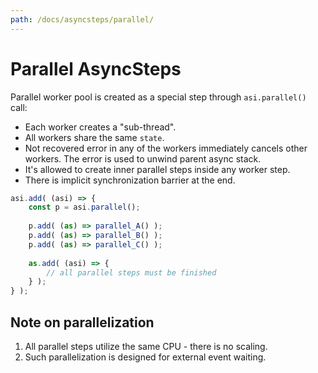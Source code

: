 ```yaml
---
path: /docs/asyncsteps/parallel/
---
```


# Parallel AsyncSteps

Parallel worker pool is created as a special step through `asi.parallel()` call:

* Each worker creates a "sub-thread".
* All workers share the same `state`.
* Not recovered error in any of the workers immediately cancels other workers.
    The error is used to unwind parent async stack.
* It's allowed to create inner parallel steps inside any worker step.
* There is implicit synchronization barrier at the end.


```javascript
asi.add( (asi) => {
    const p = asi.parallel();
    
    p.add( (as) => parallel_A() );
    p.add( (as) => parallel_B() );
    p.add( (as) => parallel_C() );
    
    as.add( (asi) => {
        // all parallel steps must be finished
    } );
} );
```

## Note on parallelization

1. All parallel steps utilize the same CPU - there is no scaling.
2. Such parallelization is designed for external event waiting.

